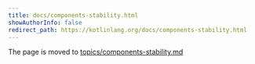 ```yaml
---
title: docs/components-stability.html
showAuthorInfo: false
redirect_path: https://kotlinlang.org/docs/components-stability.html
---
```


The page is moved to [topics/components-stability.md](docs/topics/components-stability.md)
